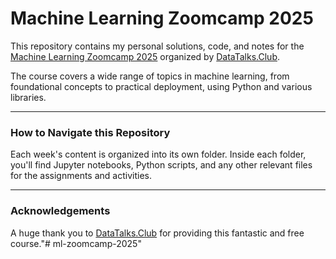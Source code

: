 # Machine Learning Zoomcamp 2025

This repository contains my personal solutions, code, and notes for the [Machine Learning Zoomcamp 2025](https://github.com/DataTalksClub/machine-learning-zoomcamp/tree/main) organized by [DataTalks.Club](https://datatalks.club/).

The course covers a wide range of topics in machine learning, from foundational concepts to practical deployment, using Python and various libraries.

---

### How to Navigate this Repository

Each week's content is organized into its own folder. Inside each folder, you'll find Jupyter notebooks, Python scripts, and any other relevant files for the assignments and activities.

---

### Acknowledgements

A huge thank you to [DataTalks.Club](https://datatalks.club/) for providing this fantastic and free course."# ml-zoomcamp-2025" 
